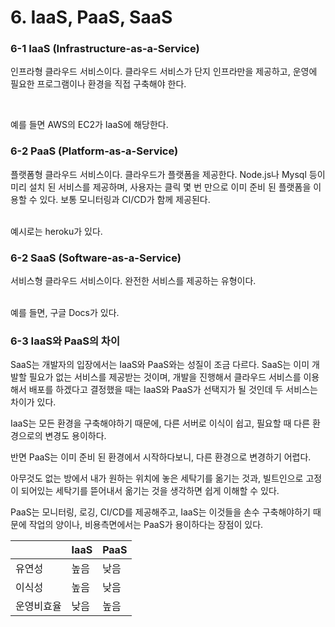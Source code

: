 # 6. IaaS, PaaS, SaaS

### 6-1 IaaS (Infrastructure-as-a-Service)

인프라형 클라우드 서비스이다. 클라우드 서비스가 단지 인프라만을 제공하고, 운영에 필요한
프로그램이나 환경을 직접 구축해야 한다.

<br/>

예를 들면 AWS의 EC2가 IaaS에 해당한다.

### 6-2 PaaS (Platform-as-a-Service)

플랫폼형 클라우드 서비스이다. 클라우드가 플랫폼을 제공한다. Node.js나 Mysql 등이 미리 설치 된 서비스를 제공하며, 사용자는 클릭 몇 번 만으로 이미 준비 된 플랫폼을 이용할 수 있다. 보통 모니터링과 CI/CD가 함께 제공된다.

<br />
예시로는 heroku가 있다.

### 6-2 SaaS (Software-as-a-Service)

서비스형 클라우드 서비스이다. 완전한 서비스를 제공하는 유형이다.

<br />
예를 들면, 구글 Docs가 있다.

### 6-3 IaaS와 PaaS의 차이

SaaS는 개발자의 입장에서는 IaaS와 PaaS와는 성질이 조금 다르다. SaaS는 이미 개발할 필요가 없는 서비스를 제공받는 것이며, 개발을 진행해서 클라우드 서비스를 이용해서 배포를 하겠다고 결정했을 때는 IaaS와 PaaS가 선택지가 될 것인데 두 서비스는 차이가 있다.

IaaS는 모든 환경을 구축해야하기 때문에, 다른 서버로 이식이 쉽고, 필요할 때 다른 환경으로의 변경도 용이하다.

반면 PaaS는 이미 준비 된 환경에서 시작하다보니, 다른 환경으로 변경하기 어렵다.

아무것도 없는 방에서 내가 원하는 위치에 놓은 세탁기를 옮기는 것과, 빌트인으로 고정이 되어있는 세탁기를 뜯어내서 옮기는 것을 생각하면 쉽게 이해할 수 있다.

PaaS는 모니터링, 로깅, CI/CD를 제공해주고, IaaS는 이것들을 손수 구축해야하기 때문에 작업의 양이나, 비용측면에서는 PaaS가 용이하다는 장점이 있다.

|            | IaaS | PaaS |
| ---------- | ---- | ---- |
| 유연성     | 높음 | 낮음 |
| 이식성     | 높음 | 낮음 |
| 운영비효율 | 낮음 | 높음 |

